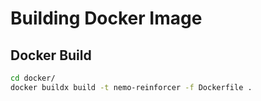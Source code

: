 # Building Docker Image

## Docker Build
```sh
cd docker/
docker buildx build -t nemo-reinforcer -f Dockerfile .
```
